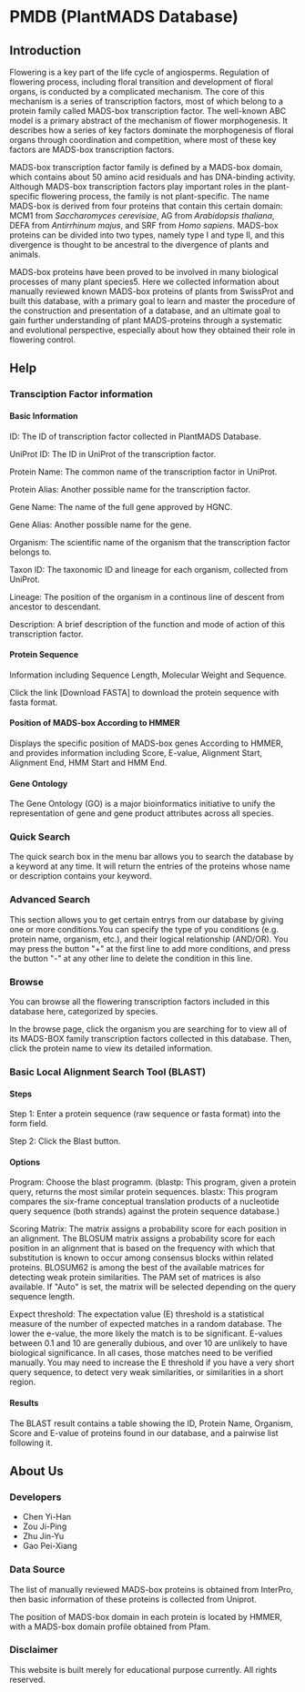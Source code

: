 # PMDB (PlantMADS Database)

## Introduction

Flowering is a key part of the life cycle of angiosperms. Regulation of flowering process, including floral transition and development of floral organs, is conducted by a complicated mechanism. The core of this mechanism is a series of transcription factors, most of which belong to a protein family called MADS-box transcription factor. The well-known ABC model is a primary abstract of the mechanism of flower morphogenesis. It describes how a series of key factors dominate the morphogenesis of floral organs through coordination and competition, where most of these key factors are MADS-box transcription factors.

MADS-box transcription factor family is defined by a MADS-box domain, which contains about 50 amino acid residuals and has DNA-binding activity. Although MADS-box transcription factors play important roles in the plant-specific flowering process, the family is not plant-specific. The name MADS-box is derived from four proteins that contain this certain domain: MCM1 from *Saccharomyces cerevisiae*, AG from *Arabidopsis thaliana*, DEFA from *Antirrhinum majus*, and SRF from *Homo sapiens*. MADS-box proteins can be divided into two types, namely type I and type II, and this divergence is thought to be ancestral to the divergence of plants and animals.

MADS-box proteins have been proved to be involved in many biological processes of many plant species5. Here we collected information about manually reviewed known MADS-box proteins of plants from SwissProt and built this database, with a primary goal to learn and master the procedure of the construction and presentation of a database, and an ultimate goal to gain further understanding of plant MADS-proteins through a systematic and evolutional perspective, especially about how they obtained their role in flowering control.

## Help

### Transciption Factor information

#### Basic Information

ID: The ID of transcription factor collected in PlantMADS Database.

UniProt ID: The ID in UniProt of the transcription factor.

Protein Name: The common name of the transcription factor in UniProt.

Protein Alias: Another possible name for the transcription factor.

Gene Name: The name of the full gene approved by HGNC.

Gene Alias: Another possible name for the gene.

Organism: The scientific name of the organism that the transcription factor belongs to.

Taxon ID: The taxonomic ID and lineage for each organism, collected from UniProt.

Lineage: The position of the organism in a continous line of descent from ancestor to descendant.

Description: A brief description of the function and mode of action of this transcription factor.

#### Protein Sequence

Information including Sequence Length, Molecular Weight and Sequence.

Click the link [Download FASTA] to download the protein sequence with fasta format.

#### Position of MADS-box According to HMMER

Displays the specific position of MADS-box genes According to HMMER, and provides information including Score, E-value, Alignment Start, Alignment End, HMM Start and HMM End.

#### Gene Ontology

The Gene Ontology (GO) is a major bioinformatics initiative to unify the representation of gene and gene product attributes across all species.

### Quick Search

The quick search box in the menu bar allows you to search the database by a keyword at any time. It will return the entries of the proteins whose name or description contains your keyword.

### Advanced Search

This section allows you to get certain entrys from our database by giving one or more conditions.You can specify the type of you conditions (e.g. protein name, organism, etc.), and their logical relationship (AND/OR). You may press the button "+" at the first line to add more conditions, and press the button "-" at any other line to delete the condition in this line.

### Browse

You can browse all the flowering transcription factors included in this database here, categorized by species.

In the browse page, click the organism you are searching for to view all of its MADS-BOX family transcription factors collected in this database. Then, click the protein name to view its detailed information.

### Basic Local Alignment Search Tool (BLAST)

#### Steps

Step 1: Enter a protein sequence (raw sequence or fasta format) into the form field.

Step 2: Click the Blast button.

#### Options

Program: Choose the blast programm. (blastp: This program, given a protein query, returns the most similar protein sequences. blastx: This program compares the six-frame conceptual translation products of a nucleotide query sequence (both strands) against the protein sequence database.)

Scoring Matrix: The matrix assigns a probability score for each position in an alignment. The BLOSUM matrix assigns a probability score for each position in an alignment that is based on the frequency with which that substitution is known to occur among consensus blocks within related proteins. BLOSUM62 is among the best of the available matrices for detecting weak protein similarities. The PAM set of matrices is also available. If "Auto" is set, the matrix will be selected depending on the query sequence length.

Expect threshold: The expectation value (E) threshold is a statistical measure of the number of expected matches in a random database. The lower the e-value, the more likely the match is to be significant. E-values between 0.1 and 10 are generally dubious, and over 10 are unlikely to have biological significance. In all cases, those matches need to be verified manually. You may need to increase the E threshold if you have a very short query sequence, to detect very weak similarities, or similarities in a short region.

#### Results

The BLAST result contains a table showing the ID, Protein Name, Organism, Score and E-value of proteins found in our database, and a pairwise list following it.

## About Us

### Developers

- Chen Yi-Han
- Zou Ji-Ping
- Zhu Jin-Yu
- Gao Pei-Xiang

### Data Source

The list of manually reviewed MADS-box proteins is obtained from InterPro, then basic information of these proteins is collected from Uniprot.

The position of MADS-box domain in each protein is located by HMMER, with a MADS-box domain profile obtained from Pfam.

### Disclaimer

This website is built merely for educational purpose currently. All rights reserved.
